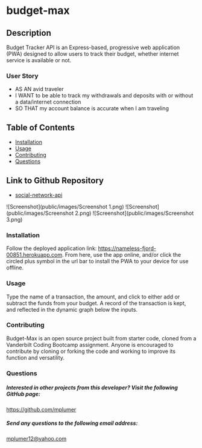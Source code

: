 # budget-max

## Description 
Budget Tracker API is an Express-based, progressive web application (PWA) designed to allow users to track their budget, whether internet service is available or not. 

### User Story
* AS AN avid traveler
* I WANT to be able to track my withdrawals and deposits with or without a data/internet connection
* SO THAT my account balance is accurate when I am traveling 

## Table of Contents
* [Installation](#installation) 
* [Usage](#usage) 
* [Contributing](#contributing)
* [Questions](#questions)

## Link to Github Repository
* [social-network-api](https://github.com/mplumer/budget-max)

![Screenshot](public/images/Screenshot 1.png)
![Screenshot](public/images/Screenshot 2.png)
![Screenshot](public/images/Screenshot 3.png)

### Installation
Follow the deployed application link: https://nameless-fjord-00851.herokuapp.com. From here, use the app online, and/or click the circled plus symbol in the url bar to install the PWA to your device for use offline.

### Usage
Type the name of a transaction, the amount, and click to either add or subtract the funds from your budget. A record of the transaction is kept, and reflected in the dynamic graph below the inputs. 

### Contributing
Budget-Max is an open source project built from starter code, cloned from a Vanderbilt Coding Bootcamp assignment. Anyone is encouraged to contribute by cloning or forking the code and working to improve its function and versatility.

### Questions
    
##### Interested in other projects from this developer? Visit the following GitHub page:
https://github.com/mplumer
    
##### Send any questions to the following email address:
mplumer12@yahoo.com

